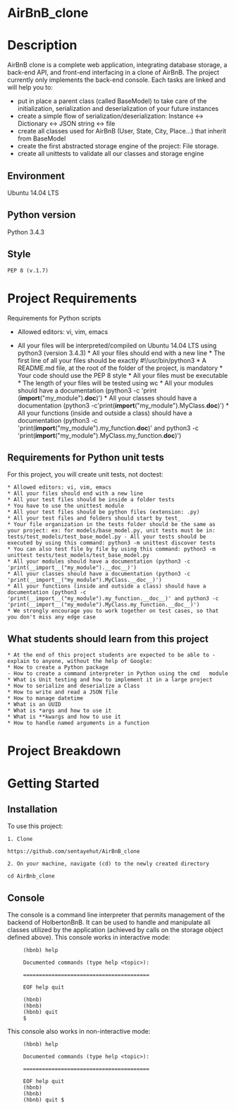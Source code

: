 # AirBnB_clone

# Description

AirBnB clone is a complete web application, integrating database storage, a back-end API, and front-end interfacing in a clone of AirBnB. The project currently only implements the back-end console. Each tasks are linked and will help you to:

   * put in place a parent class (called BaseModel) to take care of the initialization, serialization and deserialization of your future instances
   * create a simple flow of serialization/deserialization: Instance <-> Dictionary <-> JSON string <-> file
   * create all classes used for AirBnB (User, State, City, Place...) that inherit from BaseModel
   * create the first abstracted storage engine of the project: File storage.
   * create all unittests to validate all our classes and storage engine

## Environment

   Ubuntu 14.04 LTS
## Python version

   Python 3.4.3
## Style

    PEP 8 (v.1.7)

# Project Requirements
Requirements for Python scripts

   * Allowed editors: vi, vim, emacs
   - All your files will be interpreted/compiled on Ubuntu 14.04 LTS using python3 (version 3.4.3)
    * All your files should end with a new line
    * The first line of all your files should be exactly #!/usr/bin/python3
    * A README.md file, at the root of the folder of the project, is mandatory
    * Your code should use the PEP 8 style
    * All your files must be executable
    * The length of your files will be tested using wc
    * All your modules should have a documentation (python3 -c 'print  (__import__("my_module").__doc__)')
    * All your classes should have a documentation (python3 -c'print(__import__("my_module").MyClass.__doc__)')
    * All your functions (inside and outside a class) should have a documentation (python3 -c 'print(__import__("my_module").my_function.__doc__)' and python3 -c 'print(__import__("my_module").MyClass.my_function.__doc__)')

## Requirements for Python unit tests

For this project, you will create unit tests, not doctest:

    * Allowed editors: vi, vim, emacs
    * All your files should end with a new line
    * All your test files should be inside a folder tests
    * You have to use the unittest module
    * All your test files should be python files (extension: .py)
    * All your test files and folders should start by test_
    * Your file organization in the tests folder should be the same as your project: ex: for models/base_model.py, unit tests must be in: tests/test_models/test_base_model.py - All your tests should be executed by using this command: python3 -m unittest discover tests
    * You can also test file by file by using this command: python3 -m unittest tests/test_models/test_base_model.py
    * All your modules should have a documentation (python3 -c 'print(__import__("my_module").__doc__)')
    * All your classes should have a documentation (python3 -c 'print(__import__("my_module").MyClass.__doc__)')
    * All your functions (inside and outside a class) should have a documentation (python3 -c 'print(__import__("my_module").my_function.__doc__)' and python3 -c 'print(__import__("my_module").MyClass.my_function.__doc__)')
    * We strongly encourage you to work together on test cases, so that you don't miss any edge case

## What students should learn from this project

    * At the end of this project students are expected to be able to - explain to anyone, without the help of Google:
    * How to create a Python package
    - How to create a command interpreter in Python using the cmd   module
    * What is Unit testing and how to implement it in a large project
    * How to serialize and deserialize a Class
    * How to write and read a JSON file
    * How to manage datetime
    * What is an UUID
    * What is *args and how to use it
    * What is **kwargs and how to use it
    * How to handle named arguments in a function

# Project Breakdown
# Getting Started
## Installation

To use this project:

    1. Clone

    https://github.com/sentayehut/AirBnB_clone

    2. On your machine, navigate (cd) to the newly created directory

    cd AirBnb_clone

## Console

The console is a command line interpreter that permits management of the backend of HolbertonBnB. It can be used to handle and manipulate all classes utilized by the application (achieved by calls on the storage object defined above). This console works in interactive mode:

         (hbnb) help 

         Documented commands (type help <topic>): 
   
         ======================================== 

         EOF help quit 

         (hbnb) 
         (hbnb) 
         (hbnb) quit 
         $ 

This console also works in non-interactive mode:

         (hbnb) help 
        
         Documented commands (type help <topic>): 

         ======================================== 
      
         EOF help quit 
         (hbnb) 
         (hbnb) 
         (hbnb) quit $